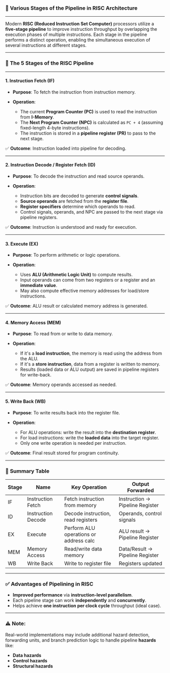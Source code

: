 ### 📘 **Various Stages of the Pipeline in RISC Architecture**

---

Modern **RISC (Reduced Instruction Set Computer)** processors utilize a **five-stage pipeline** to improve instruction throughput by overlapping the execution phases of multiple instructions. Each stage in the pipeline performs a distinct operation, enabling the simultaneous execution of several instructions at different stages.

---

### 🔁 **The 5 Stages of the RISC Pipeline**

---

#### **1. Instruction Fetch (IF)**

* **Purpose**: To fetch the instruction from instruction memory.
* **Operation**:

  * The current **Program Counter (PC)** is used to read the instruction from **I-Memory**.
  * The **Next Program Counter (NPC)** is calculated as `PC + 4` (assuming fixed-length 4-byte instructions).
  * The instruction is stored in a **pipeline register (PR)** to pass to the next stage.

✅ **Outcome**: Instruction loaded into pipeline for decoding.

---

#### **2. Instruction Decode / Register Fetch (ID)**

* **Purpose**: To decode the instruction and read source operands.
* **Operation**:

  * Instruction bits are decoded to generate **control signals**.
  * **Source operands** are fetched from the **register file**.
  * **Register specifiers** determine which operands to read.
  * Control signals, operands, and NPC are passed to the next stage via pipeline registers.

✅ **Outcome**: Instruction is understood and ready for execution.

---

#### **3. Execute (EX)**

* **Purpose**: To perform arithmetic or logic operations.
* **Operation**:

  * Uses **ALU (Arithmetic Logic Unit)** to compute results.
  * Input operands can come from two registers or a register and an **immediate value**.
  * May also compute effective memory addresses for load/store instructions.

✅ **Outcome**: ALU result or calculated memory address is generated.

---

#### **4. Memory Access (MEM)**

* **Purpose**: To read from or write to data memory.
* **Operation**:

  * If it's a **load instruction**, the memory is read using the address from the ALU.
  * If it's a **store instruction**, data from a register is written to memory.
  * Results (loaded data or ALU output) are saved in pipeline registers for write-back.

✅ **Outcome**: Memory operands accessed as needed.

---

#### **5. Write Back (WB)**

* **Purpose**: To write results back into the register file.
* **Operation**:

  * For ALU operations: write the result into the **destination register**.
  * For load instructions: write the **loaded data** into the target register.
  * Only one write operation is needed per instruction.

✅ **Outcome**: Final result stored for program continuity.

---

### 🧠 **Summary Table**

| Stage | Name               | Key Operation                          | Output Forwarded                |
| ----- | ------------------ | -------------------------------------- | ------------------------------- |
| IF    | Instruction Fetch  | Fetch instruction from memory          | Instruction → Pipeline Register |
| ID    | Instruction Decode | Decode instruction, read registers     | Operands, control signals       |
| EX    | Execute            | Perform ALU operations or address calc | ALU result → Pipeline Register  |
| MEM   | Memory Access      | Read/write data memory                 | Data/Result → Pipeline Register |
| WB    | Write Back         | Write to register file                 | Registers updated               |

---

### ✅ **Advantages of Pipelining in RISC**

* **Improved performance** via **instruction-level parallelism**.
* Each pipeline stage can work **independently** and **concurrently**.
* Helps achieve **one instruction per clock cycle** throughput (ideal case).

---

### ⚠️ **Note**:

Real-world implementations may include additional hazard detection, forwarding units, and branch prediction logic to handle pipeline **hazards** like:

* **Data hazards**
* **Control hazards**
* **Structural hazards**

